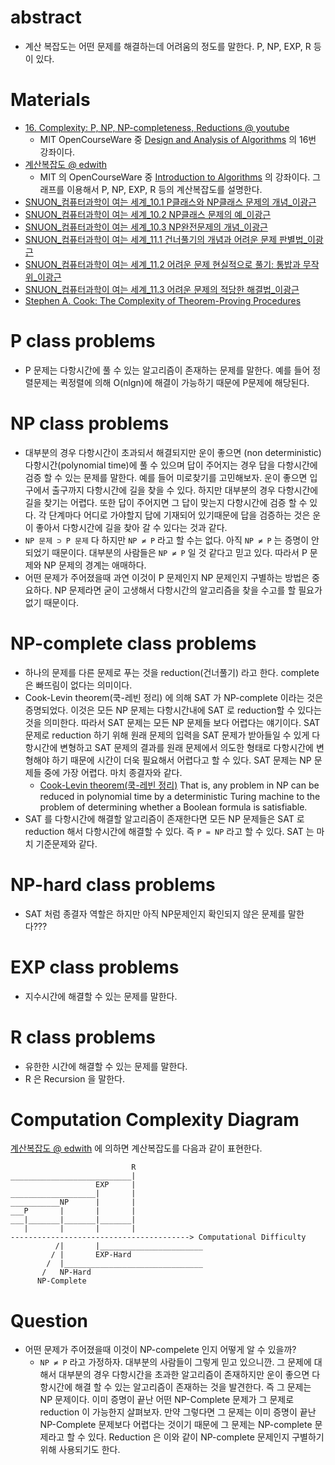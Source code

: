 # abstract

* 계산 복잡도는 어떤 문제를 해결하는데 어려움의 정도를 말한다. P, NP, EXP, R 등이 있다.

# Materials

* [16. Complexity: P, NP, NP-completeness, Reductions @ youtube](https://www.youtube.com/watch?v=eHZifpgyH_4)
  * MIT OpenCourseWare 중 [Design and Analysis of Algorithms](https://ocw.mit.edu/courses/electrical-engineering-and-computer-science/6-046j-design-and-analysis-of-algorithms-spring-2015/lecture-videos/) 의 16번 강좌이다.
* [계산복잡도 @ edwith](https://www.edwith.org/introalgorithm/lecture/26441/)
  * MIT 의 OpenCourseWare 중 [Introduction to Algorithms](https://ocw.mit.edu/courses/electrical-engineering-and-computer-science/6-006-introduction-to-algorithms-fall-2011/lecture-videos/) 의 강좌이다. 그래프를 이용해서 P, NP, EXP, R 등의 계산복잡도를 설명한다.
* [SNUON_컴퓨터과학이 여는 세계_10.1 P클래스와 NP클래스 문제의 개념_이광근](https://www.youtube.com/watch?v=SW0fRQQYkdA&index=34&list=PL0Nf1KJu6Ui7yoc9RQ2TiiYL9Z0MKoggH)
* [SNUON_컴퓨터과학이 여는 세계_10.2 NP클래스 문제의 예_이광근](https://www.youtube.com/watch?v=6rmJb_6Vx18&index=34&list=PL0Nf1KJu6Ui7yoc9RQ2TiiYL9Z0MKoggH#t=5.577024)
* [SNUON_컴퓨터과학이 여는 세계_10.3 NP완전문제의 개념_이광근](https://www.youtube.com/watch?v=J4d2T7XnOT4&index=36&list=PL0Nf1KJu6Ui7yoc9RQ2TiiYL9Z0MKoggH)
* [SNUON_컴퓨터과학이 여는 세계_11.1 건너풀기의 개념과 어려운 문제 판별법_이광근](https://www.youtube.com/watch?v=OBcg0gg1rW8&index=37&list=PL0Nf1KJu6Ui7yoc9RQ2TiiYL9Z0MKoggH)
* [SNUON_컴퓨터과학이 여는 세계_11.2 어려운 문제 현실적으로 풀기: 통밥과 무작위_이광근](https://www.youtube.com/watch?v=Fi8C0Y_FWEQ&index=38&list=PL0Nf1KJu6Ui7yoc9RQ2TiiYL9Z0MKoggH)
* [SNUON_컴퓨터과학이 여는 세계_11.3 어려운 문제의 적당한 해결법_이광근](https://www.youtube.com/watch?v=ZllOMcRSXFA&list=PL0Nf1KJu6Ui7yoc9RQ2TiiYL9Z0MKoggH&index=39)
* [Stephen A. Cook: The Complexity of Theorem-Proving Procedures](http://4mhz.de/cook.html)

# P class problems

- P 문제는 다항시간에 풀 수 있는 알고리즘이 존재하는 문제를 말한다. 예를 들어 정렬문제는 퀵정렬에 의해 O(nlgn)에 해결이 가능하기 때문에 P문제에 해당된다.

# NP class problems

- 대부분의 경우 다항시간이 초과되서 해결되지만 운이 좋으면 (non
  deterministic) 다항시간(polynomial time)에 풀 수 있으며 답이
  주어지는 경우 답을 다항시간에 검증 할 수 있는 문제를 말한다.  예를
  들어 미로찾기를 고민해보자. 운이 좋으면 입구에서 출구까지 다항시간에
  길을 찾을 수 있다. 하지만 대부분의 경우 다항시간에 길을 찾기는
  어렵다. 또한 답이 주어지면 그 답이 맞는지 다항시간에 검증 할 수
  있다. 각 단계마다 어디로 가야할지 답에 기재되어 있기때문에 답을
  검증하는 것은 운이 좋아서 다항시간에 길을 찾아 갈 수 있다는 것과
  같다.
- `NP 문제 ⊃ P 문제` 다 하지만 `NP ≠ P` 라고 할 수는 없다. 아직 `NP ≠ P` 는
  증명이 안되었기 때문이다. 대부분의 사람들은 `NP ≠ P` 일 것 같다고 믿고
  있다. 따라서 P 문제와 NP 문제의 경계는 애매하다.
- 어떤 문제가 주어졌을때 과연 이것이 P 문제인지 NP 문제인지 구별하는
  방법은 중요하다. NP 문제라면 굳이 고생해서 다항시간의 알고리즘을 찾을
  수고를 할 필요가 없기 때문이다.

# NP-complete class problems

- 하나의 문제를 다른 문제로 푸는 것을 reduction(건너풀기) 라고
  한다. complete 은 빠뜨림이 없다는 의미이다.
- Cook-Levin theorem(쿡-레빈 정리) 에 의해 SAT 가 NP-complete 이라는 것은
  증명되었다. 이것은 모든 NP 문제는 다항시간내에 SAT 로 reduction할 수
  있다는 것을 의미한다. 따라서 SAT 문제는 모든 NP 문제들 보다 어렵다는
  얘기이다. SAT 문제로 reduction 하기 위해 원래 문제의 입력을 SAT 문제가
  받아들일 수 있게 다항시간에 변형하고 SAT 문제의 결과를 원래 문제에서
  의도한 형태로 다항시간에 변형해야 하기 때문에 시간이 더욱 필요해서
  어렵다고 할 수 있다. SAT 문제는 NP 문제들 중에 가장 어렵다. 마치
  종결자와 같다.
  - [Cook-Levin theorem(쿡-레빈 정리)](https://en.wikipedia.org/wiki/Cook%E2%80%93Levin_theorem) That is, any problem in NP can be reduced in polynomial time by a deterministic Turing machine to the problem of determining whether a Boolean formula is satisfiable.
- SAT 를 다항시간에 해결할 알고리즘이 존재한다면 모든 NP 문제들은
  SAT 로 reduction 해서 다항시간에 해결할 수 있다. 즉 `P = NP` 라고 할 수 있다. 
  SAT 는 마치 기준문제와 같다.
  
# NP-hard class problems

- SAT 처럼 종결자 역할은 하지만 아직 NP문제인지 확인되지 않은 문제를 말한다???

# EXP class problems

- 지수시간에 해결할 수 있는 문제를 말한다.

# R class problems

- 유한한 시간에 해결할 수 있는 문제를 말한다. 
- R 은 Recursion 을 말한다.

# Computation Complexity Diagram

[계산복잡도 @ edwith](https://www.edwith.org/introalgorithm/lecture/26441/) 에 의하면 계산복잡도를 다음과 같이 표현한다.

```
                           R
___________________________|
                   EXP     |
___________________|       |
___________NP      |       |  
___P       |       |       |
___|_______|_______|_______|  
   |       |       |       |
----------------------------------------> Computational Difficulty
          /|       |_______________________
         / |       EXP-Hard
        /  |_______________________________
       /   NP-Hard
      NP-Complete
```

# Question

- 어떤 문제가 주어졌을때 이것이 NP-compelete 인지 어떻게 알 수 있을까?
  - `NP ≠ P` 라고 가정하자. 대부분의 사람들이 그렇게 믿고 있으니깐.  그
    문제에 대해서 대부분의 경우 다항시간을 초과한 알고리즘이
    존재하지만 운이 좋으면 다항시간에 해결 할 수 있는 알고리즘이
    존재하는 것을 발견한다. 즉 그 문제는 NP 문제이다. 이미 증명이 끝난 어떤
    NP-Complete 문제가 그 문제로 reduction 이 가능한지 살펴보자. 
    만약 그렇다면 그 문제는 이미 증명이 끝난 NP-Complete 문제보다 
    어렵다는 것이기 때문에 그 문제는 NP-complete 문제라고 할 수 있다.
    Reduction 은 이와 같이 NP-complete 문제인지 구별하기 위해 사용되기도 한다.
